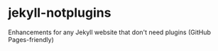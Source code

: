 # jekyll-notplugins
Enhancements for any Jekyll website that don't need plugins (GitHub Pages-friendly)
